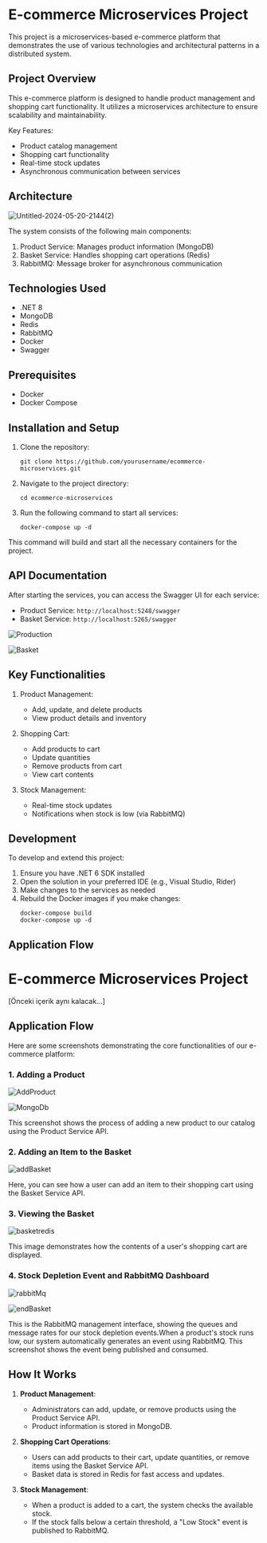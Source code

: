 # E-commerce Microservices Project

This project is a microservices-based e-commerce platform that demonstrates the use of various technologies and architectural patterns in a distributed system.

## Project Overview

This e-commerce platform is designed to handle product management and shopping cart functionality. It utilizes a microservices architecture to ensure scalability and maintainability.

Key Features:
- Product catalog management
- Shopping cart functionality
- Real-time stock updates
- Asynchronous communication between services

## Architecture

![Untitled-2024-05-20-2144(2)](https://github.com/user-attachments/assets/b8a26476-d336-425e-9957-a2a39b3a0639)


The system consists of the following main components:

1. Product Service: Manages product information (MongoDB)
2. Basket Service: Handles shopping cart operations (Redis)
3. RabbitMQ: Message broker for asynchronous communication

## Technologies Used

- .NET 8
- MongoDB
- Redis
- RabbitMQ
- Docker
- Swagger

## Prerequisites

- Docker
- Docker Compose

## Installation and Setup

1. Clone the repository:
   ```
   git clone https://github.com/yourusername/ecommerce-microservices.git
   ```

2. Navigate to the project directory:
   ```
   cd ecommerce-microservices
   ```

3. Run the following command to start all services:
   ```
   docker-compose up -d
   ```

This command will build and start all the necessary containers for the project.

## API Documentation

After starting the services, you can access the Swagger UI for each service:

- Product Service: `http://localhost:5248/swagger`
- Basket Service: `http://localhost:5265/swagger`

![Production](https://github.com/user-attachments/assets/3f918a69-059f-4550-b8c9-ead76cfd200f)

![Basket](https://github.com/user-attachments/assets/cec4b3b1-41ea-4209-999f-af89464cfbe7)


## Key Functionalities

1. Product Management:
   - Add, update, and delete products
   - View product details and inventory

2. Shopping Cart:
   - Add products to cart
   - Update quantities
   - Remove products from cart
   - View cart contents

3. Stock Management:
   - Real-time stock updates
   - Notifications when stock is low (via RabbitMQ)

## Development

To develop and extend this project:

1. Ensure you have .NET 6 SDK installed
2. Open the solution in your preferred IDE (e.g., Visual Studio, Rider)
3. Make changes to the services as needed
4. Rebuild the Docker images if you make changes:
   ```
   docker-compose build
   docker-compose up -d
   ```

## Application Flow
# E-commerce Microservices Project

[Önceki içerik aynı kalacak...]

## Application Flow

Here are some screenshots demonstrating the core functionalities of our e-commerce platform:

### 1. Adding a Product

![AddProduct](https://github.com/user-attachments/assets/85bf3839-fa0f-43b0-b22e-08f53ba8d263)

![MongoDb](https://github.com/user-attachments/assets/3d2eb6f5-266f-45f5-a928-b3495800de5c)


This screenshot shows the process of adding a new product to our catalog using the Product Service API.

### 2. Adding an Item to the Basket

![addBasket](https://github.com/user-attachments/assets/e9d5bbb5-9a03-41c5-86f9-718bd4cb90ea)


Here, you can see how a user can add an item to their shopping cart using the Basket Service API.

### 3. Viewing the Basket

![basketredis](https://github.com/user-attachments/assets/d68b99bc-9d2d-417a-8b67-6c0c18e18e26)


This image demonstrates how the contents of a user's shopping cart are displayed.

### 4. Stock Depletion Event and RabbitMQ Dashboard

![rabbitMq](https://github.com/user-attachments/assets/56616ec1-3bb0-4537-a29c-8355695f74e1)

![endBasket](https://github.com/user-attachments/assets/0b5cd6e1-0515-46d2-987e-e0485c19fe57)


This is the RabbitMQ management interface, showing the queues and message rates for our stock depletion events.When a product's stock runs low, our system automatically generates an event using RabbitMQ. This screenshot shows the event being published and consumed.


## How It Works

1. **Product Management**: 
   - Administrators can add, update, or remove products using the Product Service API.
   - Product information is stored in MongoDB.

2. **Shopping Cart Operations**:
   - Users can add products to their cart, update quantities, or remove items using the Basket Service API.
   - Basket data is stored in Redis for fast access and updates.

3. **Stock Management**:
   - When a product is added to a cart, the system checks the available stock.
   - If the stock falls below a certain threshold, a "Low Stock" event is published to RabbitMQ.




